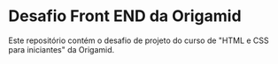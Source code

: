 # Desafio Front END da Origamid
Este repositório contém o desafio de projeto do curso de "HTML e CSS para iniciantes" da Origamid.
